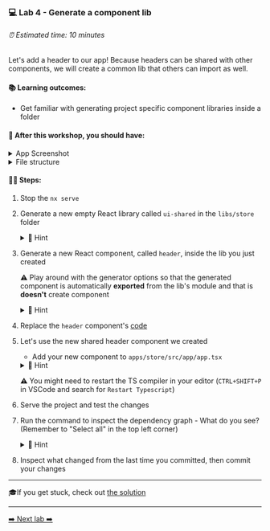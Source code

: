 ### 💻 Lab 4 - Generate a component lib

###### ⏰ Estimated time: 10 minutes

Let's add a header to our app! Because headers can be shared with other components, we will create a common lib that others can import as well.

#### 📚 Learning outcomes:

- Get familiar with generating project specific component libraries inside a folder

#### 📲 After this workshop, you should have:

<details>
  <summary>App Screenshot</summary>
  <img src="../assets/lab4_screenshot.png" width="500" alt="screenshot of lab4 result">
</details>

<details>
  <summary>File structure</summary>
  <img src="../assets/lab4_directory-structure.png" height="700" alt="lab4 file structure">
</details>

#### 🏋️‍♀️ Steps:

1. Stop the `nx serve`
2. Generate a new empty React library called `ui-shared` in the `libs/store` folder

   <details>
   <summary>🐳 Hint</summary>

   - it's a generator! you've used it before in the second lab, but instead of an `app`, we now want to generate a `lib`
   - use the `--help` command to figure out how to generate it in a **directory**

   </details>

3. Generate a new React component, called `header`, inside the lib you just created

   ⚠️ Play around with the generator options so that the generated component is automatically **exported** from the lib's module and that is **doesn't** create component

   <details><summary>🐳 Hint</summary>

   use `--help` to figure out how to specify under which **project** you want to generate the new component and how to automatically have it **exported** and skip the component generation

   </details>

4. Replace the `header` component's [code](../../examples/lab4/libs/store/ui-shared/src/lib/header/header.tsx)

5. Let's use the new shared header component we created

   - Add your new component to `apps/store/src/app/app.tsx`

    <details>
    <summary>🐳 Hint</summary>

   ```typescript
   import { Header } from '@bg-hoard/store/ui-shared';
   ```

   ```html
   <Header title="Board Game Hoard" />
   <!-- right at the top - above our container -->
   <div className="{styles.container}"></div>
   ```

   Wrap the App component in a fragment (`<>` and `</>`)

    </details>

   ⚠️ You might need to restart the TS compiler in your editor (`CTRL+SHIFT+P` in VSCode and search for `Restart Typescript`)

6. Serve the project and test the changes
7. Run the command to inspect the dependency graph - What do you see? (Remember to "Select all" in the top left corner)
    <details>
    <summary>🐳 Hint</summary>

   ```bash
   nx dep-graph
   ```

    </details>

8. Inspect what changed from the last time you committed, then commit your changes

---

🎓If you get stuck, check out [the solution](SOLUTION.md)

---

[➡️ Next lab ➡️](../lab5/LAB.md)
